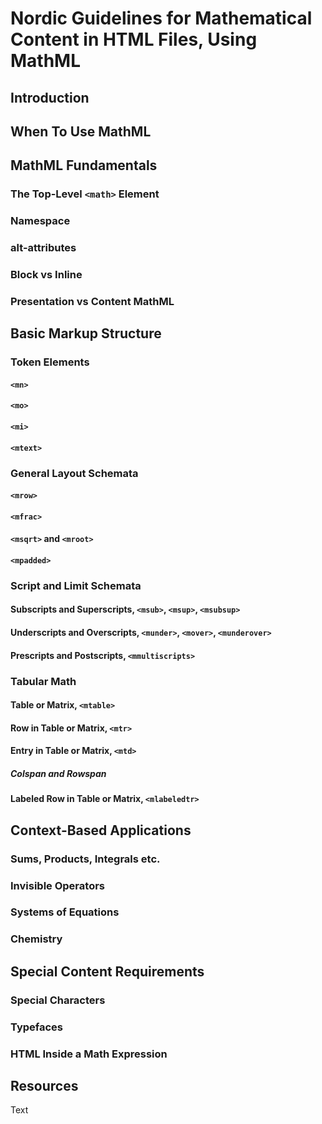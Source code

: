 # Nordic Guidelines for Mathematical Content in HTML Files, Using MathML

## Introduction

## When To Use MathML <!--- kanske ändra rubriken senare -->

## MathML Fundamentals

### The Top-Level `<math>` Element

### Namespace

### alt-attributes

### Block vs Inline

<!--- displaystyle="true" för block -->

### Presentation vs Content MathML

<!--- Next section is completely based on Presentation MathML -->

## Basic Markup Structure

### Token Elements

#### `<mn>`

#### `<mo>`

#### `<mi>`

#### `<mtext>`

### General Layout Schemata

#### `<mrow>`

#### `<mfrac>`

#### `<msqrt>` and `<mroot>`

#### `<mpadded>` <!--- måste testa detta med MathCAT först -->

### Script and Limit Schemata

#### Subscripts and Superscripts, `<msub>`, `<msup>`, `<msubsup>`

#### Underscripts and Overscripts, `<munder>`, `<mover>`, `<munderover>`

#### Prescripts and Postscripts, `<mmultiscripts>`

### Tabular Math

#### Table or Matrix, `<mtable>`

#### Row in Table or Matrix, `<mtr>`

#### Entry in Table or Matrix, `<mtd>`

##### Colspan and Rowspan

#### Labeled Row in Table or Matrix, `<mlabeledtr>` <!--- behöver kolla mer på detta -->

## Context-Based Applications <!--- kanske ändra rubriken senare -->

### Sums, Products, Integrals etc.

### Invisible Operators

### Systems of Equations

### Chemistry

<!--- fyll på med mer -->

## Special Content Requirements

### Special Characters

### Typefaces

### HTML Inside a Math Expression

## Resources

Text
